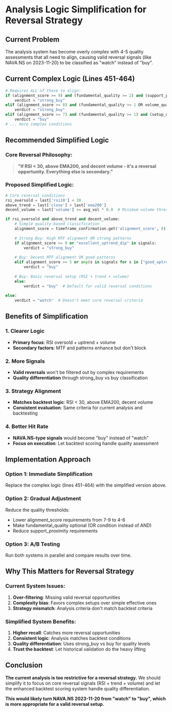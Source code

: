# Analysis Logic Simplification for Reversal Strategy

## **Current Problem**
The analysis system has become overly complex with 4-5 quality assessments that all need to align, causing valid reversal signals (like NAVA.NS on 2023-11-20) to be classified as "watch" instead of "buy".

## **Current Complex Logic (Lines 451-464)**
```python
# Requires ALL of these to align:
if (alignment_score >= 9) and (fundamental_quality >= 2) and (support_proximity_quality >= 2):
    verdict = "strong_buy"
elif (alignment_score >= 8) and (fundamental_quality >= 1 OR volume_quality >= 2) and (support_proximity_quality >= 1):
    verdict = "strong_buy"  
elif (alignment_score >= 7) and (fundamental_quality >= 1) and (setup_quality >= 2) and (support_proximity_quality >= 1):
    verdict = "buy"
# ... more complex conditions
```

## **Recommended Simplified Logic**

### **Core Reversal Philosophy:**
> **"If RSI < 30, above EMA200, and decent volume - it's a reversal opportunity. Everything else is secondary."**

### **Proposed Simplified Logic:**
```python
# Core reversal conditions
rsi_oversold = last['rsi10'] < 30
above_trend = last['close'] > last['ema200'] 
decent_volume = last['volume'] >= avg_vol * 0.8  # Minimum volume threshold

if rsi_oversold and above_trend and decent_volume:
    # Simple quality-based classification
    alignment_score = timeframe_confirmation.get('alignment_score', 0) if timeframe_confirmation else 0
    
    # Strong Buy: High MTF alignment OR strong patterns
    if alignment_score >= 8 or "excellent_uptrend_dip" in signals:
        verdict = "strong_buy"
    
    # Buy: Decent MTF alignment OR good patterns  
    elif alignment_score >= 5 or any(s in signals for s in ["good_uptrend_dip", "hammer", "bullish_engulfing"]):
        verdict = "buy"
    
    # Buy: Basic reversal setup (RSI + trend + volume)
    else:
        verdict = "buy"  # Default for valid reversal conditions
        
else:
    verdict = "watch"  # Doesn't meet core reversal criteria
```

## **Benefits of Simplification**

### **1. Clearer Logic**
- **Primary focus**: RSI oversold + uptrend + volume
- **Secondary factors**: MTF and patterns enhance but don't block

### **2. More Signals**
- **Valid reversals** won't be filtered out by complex requirements
- **Quality differentiation** through strong_buy vs buy classification

### **3. Strategy Alignment**
- **Matches backtest logic**: RSI < 30, above EMA200, decent volume
- **Consistent evaluation**: Same criteria for current analysis and backtesting

### **4. Better Hit Rate**
- **NAVA.NS-type signals** would become "buy" instead of "watch"
- **Focus on execution**: Let backtest scoring handle quality assessment

## **Implementation Approach**

### **Option 1: Immediate Simplification**
Replace the complex logic (lines 451-464) with the simplified version above.

### **Option 2: Gradual Adjustment** 
Reduce the quality thresholds:
- Lower alignment_score requirements from 7-9 to 4-6
- Make fundamental_quality optional (OR condition instead of AND)
- Reduce support_proximity requirements

### **Option 3: A/B Testing**
Run both systems in parallel and compare results over time.

## **Why This Matters for Reversal Strategy**

### **Current System Issues:**
1. **Over-filtering**: Missing valid reversal opportunities
2. **Complexity bias**: Favors complex setups over simple effective ones
3. **Strategy mismatch**: Analysis criteria don't match backtest criteria

### **Simplified System Benefits:**
1. **Higher recall**: Catches more reversal opportunities  
2. **Consistent logic**: Analysis matches backtest conditions
3. **Quality differentiation**: Uses strong_buy vs buy for quality levels
4. **Trust the backtest**: Let historical validation do the heavy lifting

## **Conclusion**

**The current analysis is too restrictive for a reversal strategy.** We should simplify it to focus on core reversal signals (RSI + trend + volume) and let the enhanced backtest scoring system handle quality differentiation.

**This would likely turn NAVA.NS 2023-11-20 from "watch" to "buy", which is more appropriate for a valid reversal setup.**